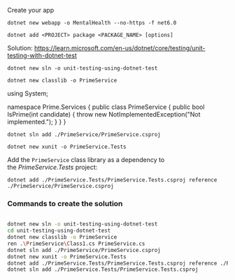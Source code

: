 
Create your app

```
dotnet new webapp -o MentalHealth --no-https -f net6.0
```


```
dotnet add <PROJECT> package <PACKAGE_NAME> [options]
```




Solution:
https://learn.microsoft.com/en-us/dotnet/core/testing/unit-testing-with-dotnet-test


```
dotnet new sln -o unit-testing-using-dotnet-test
```

```
dotnet new classlib -o PrimeService
```


using System;

namespace Prime.Services
{
    public class PrimeService
    {
        public bool IsPrime(int candidate)
        {
            throw new NotImplementedException("Not implemented.");
        }
    }
}


```
dotnet sln add ./PrimeService/PrimeService.csproj
```

```
dotnet new xunit -o PrimeService.Tests 
```

Add the `PrimeService` class library as a dependency to the _PrimeService.Tests_ project:

```
dotnet add ./PrimeService.Tests/PrimeService.Tests.csproj reference  ./PrimeService/PrimeService.csproj
```

### Commands to create the solution
```sh

dotnet new sln -o unit-testing-using-dotnet-test
cd unit-testing-using-dotnet-test
dotnet new classlib -o PrimeService
ren .\PrimeService\Class1.cs PrimeService.cs
dotnet sln add ./PrimeService/PrimeService.csproj
dotnet new xunit -o PrimeService.Tests
dotnet add ./PrimeService.Tests/PrimeService.Tests.csproj reference ./PrimeService/PrimeService.csproj
dotnet sln add ./PrimeService.Tests/PrimeService.Tests.csproj

```
